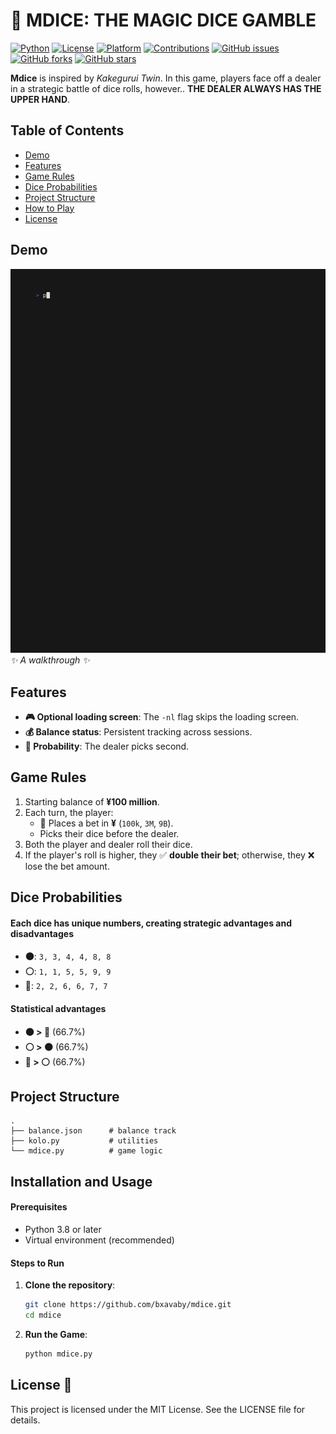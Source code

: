 # 🎲 MDICE: THE MAGIC DICE GAMBLE

[![Python](https://img.shields.io/badge/Python-3.8%2B-blue?style=flat-square)](https://www.python.org/downloads/)
[![License](https://img.shields.io/badge/License-MIT-green?style=flat-square)](LICENSE)
[![Platform](https://img.shields.io/badge/Platform-Terminal-lightgrey?style=flat-square)](#)
[![Contributions](https://img.shields.io/badge/Contributions-Welcome-orange?style=flat-square)](CONTRIBUTING.md)
[![GitHub issues](https://img.shields.io/github/issues/bxavaby/mdice?style=flat-square)](https://github.com/bxavaby/mdice/issues)
[![GitHub forks](https://img.shields.io/github/forks/bxavaby/mdice?style=flat-square)](https://github.com/bxavaby/mdice/network)
[![GitHub stars](https://img.shields.io/github/stars/bxavaby/mdice?style=flat-square)](https://github.com/bxavaby/mdice/stargazers)

**Mdice** is inspired by *Kakegurui Twin*. In this game, players face off a dealer in a strategic battle of dice rolls, however.. **THE DEALER ALWAYS HAS THE UPPER HAND**. 


## Table of Contents
- [Demo](#demo)
- [Features](#features)
- [Game Rules](#game-rules)
- [Dice Probabilities](#dice-probabilities)
- [Project Structure](#project-structure)
- [How to Play](#how-to-play)
- [License](#license)


## Demo
![Mdice Demo](assets/magic.gif)  
*✨ A walkthrough ✨*


## Features
- **🎮 Optional loading screen**: The `-nl` flag skips the loading screen.
- **💰 Balance status**: Persistent tracking across sessions.
- **🎯 Probability**: The dealer picks second.


## Game Rules
1. Starting balance of **¥100 million**.
2. Each turn, the player:
   - 💸 Places a bet in **¥** (`100k`, `3M`, `9B`).
   - Picks their dice before the dealer.
3. Both the player and dealer roll their dice.
4. If the player's roll is higher, they ✅ **double their bet**; otherwise, they ❌ lose the bet amount.


## Dice Probabilities

#### **Each dice has unique numbers, creating strategic advantages and disadvantages**
- **⚫**: `3, 3, 4, 4, 8, 8`
- **⚪**: `1, 1, 5, 5, 9, 9`
- **🔴**: `2, 2, 6, 6, 7, 7`

#### **Statistical advantages**
- **⚫ > 🔴** (66.7%)
- **⚪ > ⚫** (66.7%)
- **🔴 > ⚪** (66.7%)


## **Project Structure**
```plaintext
.
├── balance.json      # balance track
├── kolo.py           # utilities
└── mdice.py          # game logic
```


## **Installation and Usage**

#### **Prerequisites**
- Python 3.8 or later
- Virtual environment (recommended)

#### **Steps to Run**
1. **Clone the repository**:

   ```bash
   git clone https://github.com/bxavaby/mdice.git
   cd mdice
   ```
   
2. **Run the Game**:

   ```bash
   python mdice.py
   ```
   

## License 📜
This project is licensed under the MIT License. See the LICENSE file for details.
